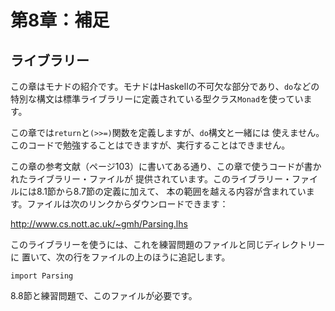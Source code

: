 第8章：補足
===========

ライブラリー
------------

この章はモナドの紹介です。モナドはHaskellの不可欠な部分であり、`do`などの
特別な構文は標準ライブラリーに定義されている型クラス`Monad`を使っています。

この章では`return`と`(>>=)`関数を定義しますが、`do`構文と一緒には
使えません。このコードで勉強することはできますが、実行することはできません。

この章の参考文献（ページ103）に書いてある通り、この章で使うコードが書かれたライブラリー・ファイルが
提供されています。このライブラリー・ファイルには8.1節から8.7節の定義に加えて、
本の範囲を越える内容が含まれています。ファイルは次のリンクからダウンロードできます：

http://www.cs.nott.ac.uk/~gmh/Parsing.lhs

このライブラリーを使うには、これを練習問題のファイルと同じディレクトリーに
置いて、次の行をファイルの上のほうに追記します。

    import Parsing

8.8節と練習問題で、このファイルが必要です。
